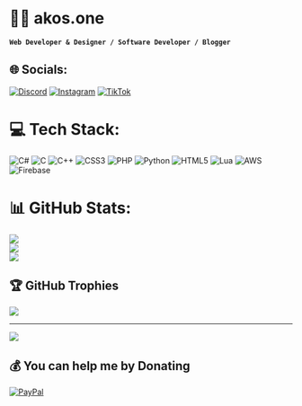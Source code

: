 # 🧑‍💻 akos.one

**`Web Developer & Designer / Software Developer / Blogger `**


## 🌐 Socials:
[![Discord](https://img.shields.io/badge/Discord-%237289DA.svg?logo=discord&logoColor=white)](htttps://discord.gg/hJMdcF58Wk) [![Instagram](https://img.shields.io/badge/Instagram-%23E4405F.svg?logo=Instagram&logoColor=white)](https://instagram.com/_akos.one) [![TikTok](https://img.shields.io/badge/TikTok-%23000000.svg?logo=TikTok&logoColor=white)](https://tiktok.com/@61_6b_6f_73_2e_6f_6e_65) 

# 💻 Tech Stack:
![C#](https://img.shields.io/badge/c%23-%23239120.svg?style=for-the-badge&logo=c-sharp&logoColor=white) ![C](https://img.shields.io/badge/c-%2300599C.svg?style=for-the-badge&logo=c&logoColor=white) ![C++](https://img.shields.io/badge/c++-%2300599C.svg?style=for-the-badge&logo=c%2B%2B&logoColor=white) ![CSS3](https://img.shields.io/badge/css3-%231572B6.svg?style=for-the-badge&logo=css3&logoColor=white) ![PHP](https://img.shields.io/badge/php-%23777BB4.svg?style=for-the-badge&logo=php&logoColor=white) ![Python](https://img.shields.io/badge/python-3670A0?style=for-the-badge&logo=python&logoColor=ffdd54) ![HTML5](https://img.shields.io/badge/html5-%23E34F26.svg?style=for-the-badge&logo=html5&logoColor=white) ![Lua](https://img.shields.io/badge/lua-%232C2D72.svg?style=for-the-badge&logo=lua&logoColor=white) ![AWS](https://img.shields.io/badge/AWS-%23FF9900.svg?style=for-the-badge&logo=amazon-aws&logoColor=white) ![Firebase](https://img.shields.io/badge/firebase-%23039BE5.svg?style=for-the-badge&logo=firebase)
# 📊 GitHub Stats:
![](https://github-readme-stats.vercel.app/api?username=akos-one&theme=default&hide_border=true&include_all_commits=false&count_private=false)<br/>
![](https://github-readme-streak-stats.herokuapp.com/?user=akos-one&theme=default&hide_border=true)<br/>
![](https://github-readme-stats.vercel.app/api/top-langs/?username=akos-one&theme=default&hide_border=true&include_all_commits=false&count_private=false&layout=compact)

## 🏆 GitHub Trophies
![](https://github-profile-trophy.vercel.app/?username=akos-one&theme=radical&no-frame=true&no-bg=true&margin-w=4)

---
[![](https://visitcount.itsvg.in/api?id=akos-one&icon=0&color=12)](https://visitcount.itsvg.in)

  ## 💰 You can help me by Donating
  [![PayPal](https://img.shields.io/badge/PayPal-00457C?style=for-the-badge&logo=paypal&logoColor=white)](https://paypal.me/akosszbao1) 

  
<!-- Proudly created with GPRM ( https://gprm.itsvg.in ) -->
